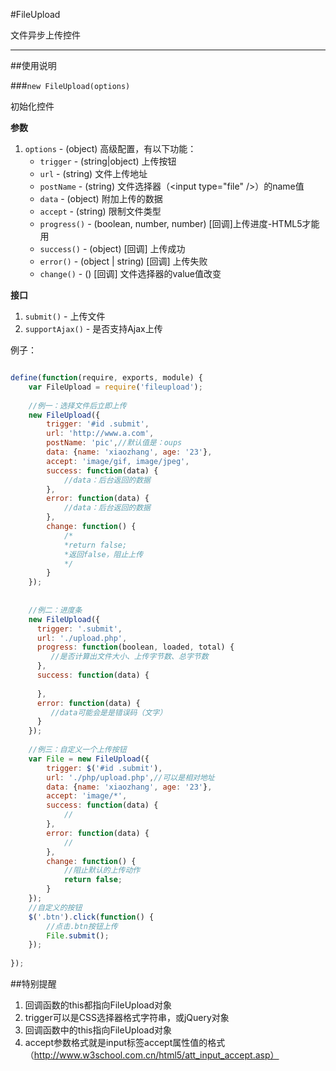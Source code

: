 #FileUpload

文件异步上传控件

---

##使用说明

###`new FileUpload(options)`

初始化控件

**参数**

1. `options` - (object) 高级配置，有以下功能：
   - `trigger` - (string|object) 上传按钮
   - `url` - (string) 文件上传地址
   - `postName` - (string) 文件选择器（&lt;input type="file" /&gt;）的name值 
   - `data` - (object) 附加上传的数据
   - `accept` - (string) 限制文件类型
   - `progress()` - (boolean, number, number) [回调]上传进度-HTML5才能用
   - `success()` - (object) [回调] 上传成功
   - `error()` - (object | string) [回调] 上传失败 
   - `change()` - () [回调] 文件选择器的value值改变

**接口**

1. `submit()` - 上传文件
2. `supportAjax()` - 是否支持Ajax上传

例子：
```js

define(function(require, exports, module) {
    var FileUpload = require('fileupload');
    
    //例一：选择文件后立即上传
    new FileUpload({
        trigger: '#id .submit',
        url: 'http://www.a.com',
        postName: 'pic',//默认值是：oups
        data: {name: 'xiaozhang', age: '23'},
        accept: 'image/gif, image/jpeg',
        success: function(data) {
            //data：后台返回的数据
        },
        error: function(data) {
            //data：后台返回的数据
        },
        change: function() {
            /*
            *return false;
            *返回false，阻止上传 
            */
        }
    });
    
    
    //例二：进度条
    new FileUpload({
      trigger: '.submit',
      url: './upload.php',
      progress: function(boolean, loaded, total) {
         //是否计算出文件大小、上传字节数、总字节数
      },
      success: function(data) {
         
      },
      error: function(data) {
         //data可能会是是错误码（文字）
      }
    });
    
    //例三：自定义一个上传按钮
    var File = new FileUpload({
        trigger: $('#id .submit'),
        url: './php/upload.php',//可以是相对地址
        data: {name: 'xiaozhang', age: '23'},
        accept: 'image/*',
        success: function(data) {
            //
        },
        error: function(data) {
            //
        },
        change: function() {
            //阻止默认的上传动作
            return false;
        }
    });
    //自定义的按钮
    $('.btn').click(function() {
        //点击.btn按钮上传
        File.submit();
    });
    
});

```

##特别提醒
1. 回调函数的this都指向FileUpload对象
2. trigger可以是CSS选择器格式字符串，或jQuery对象
3. 回调函数中的this指向FileUpload对象
1. accept参数格式就是input标签accept属性值的格式（http://www.w3school.com.cn/html5/att_input_accept.asp）


